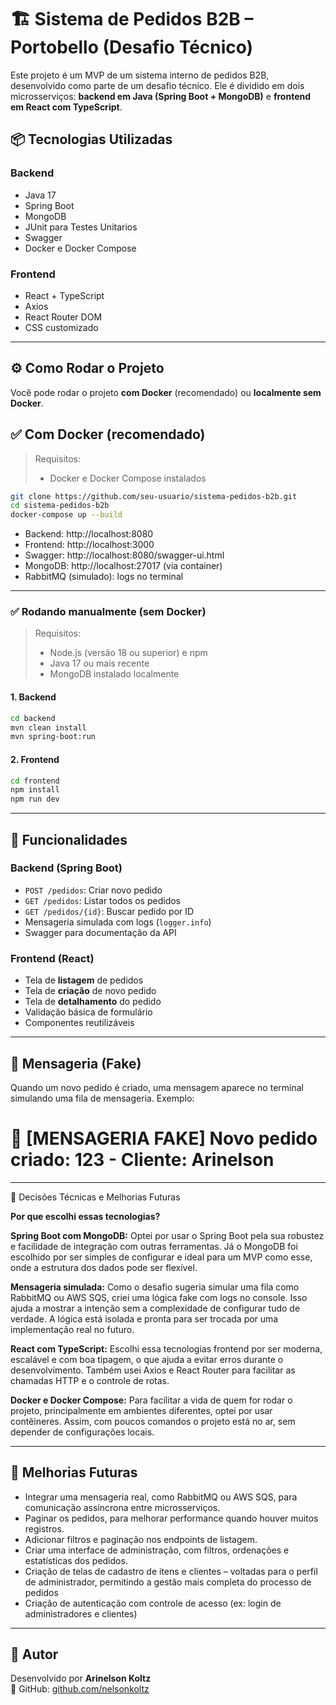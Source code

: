 # 🏗️ Sistema de Pedidos B2B – Portobello (Desafio Técnico)

Este projeto é um MVP de um sistema interno de pedidos B2B, desenvolvido como parte de um desafio técnico. Ele é dividido em dois microsserviços: 
**backend em Java (Spring Boot + MongoDB)** e **frontend em React com TypeScript**.

## 📦 Tecnologias Utilizadas

### Backend
- Java 17
- Spring Boot
- MongoDB
- JUnit para Testes Unitarios
- Swagger
- Docker e Docker Compose

### Frontend
- React + TypeScript
- Axios
- React Router DOM
- CSS customizado

---

## ⚙️ Como Rodar o Projeto

Você pode rodar o projeto **com Docker** (recomendado) ou **localmente sem Docker**.

## ✅ Com Docker (recomendado)

> Requisitos:
> - Docker e Docker Compose instalados

```bash
git clone https://github.com/seu-usuario/sistema-pedidos-b2b.git
cd sistema-pedidos-b2b
docker-compose up --build
```

- Backend: http://localhost:8080
- Frontend: http://localhost:3000
- Swagger: http://localhost:8080/swagger-ui.html
- MongoDB: http://localhost:27017 (via container)
- RabbitMQ (simulado): logs no terminal

---

### ✅ Rodando manualmente (sem Docker)

> Requisitos:
> - Node.js (versão 18 ou superior) e npm
> - Java 17 ou mais recente
> - MongoDB instalado localmente

#### 1. Backend

```bash
cd backend
mvn clean install
mvn spring-boot:run
```

#### 2. Frontend

```bash
cd frontend
npm install
npm run dev
```
---

## 🚀 Funcionalidades

### Backend (Spring Boot)
- `POST /pedidos`: Criar novo pedido
- `GET /pedidos`: Listar todos os pedidos
- `GET /pedidos/{id}`: Buscar pedido por ID
- Mensageria simulada com logs (`logger.info`)
- Swagger para documentação da API

### Frontend (React)
- Tela de **listagem** de pedidos
- Tela de **criação** de novo pedido
- Tela de **detalhamento** do pedido
- Validação básica de formulário
- Componentes reutilizáveis

---

## 📨 Mensageria (Fake)

Quando um novo pedido é criado, uma mensagem aparece no terminal simulando uma fila de mensageria. Exemplo:

# 📩 [MENSAGERIA FAKE] Novo pedido criado: 123 - Cliente: Arinelson

---

📘 Decisões Técnicas e Melhorias Futuras

**Por que escolhi essas tecnologias?**

**Spring Boot com MongoDB:** Optei por usar o Spring Boot pela sua robustez e facilidade de integração com outras ferramentas. Já o MongoDB foi escolhido por ser simples de configurar e ideal para um MVP como esse, onde a estrutura dos dados pode ser flexível.

**Mensageria simulada:** Como o desafio sugeria simular uma fila como RabbitMQ ou AWS SQS, criei uma lógica fake com logs no console. Isso ajuda a mostrar a intenção sem a complexidade de configurar tudo de verdade. A lógica está isolada e pronta para ser trocada por uma implementação real no futuro.

**React com TypeScript:** Escolhi essa tecnologias frontend por ser moderna, escalável e com boa tipagem, o que ajuda a evitar erros durante o desenvolvimento. Também usei Axios e React Router para facilitar as chamadas HTTP e o controle de rotas.

**Docker e Docker Compose:** Para facilitar a vida de quem for rodar o projeto, principalmente em ambientes diferentes, optei por usar contêineres. Assim, com poucos comandos o projeto está no ar, sem depender de configurações locais.

---

## 🚀 Melhorias Futuras

- Integrar uma mensageria real, como RabbitMQ ou AWS SQS, para comunicação assíncrona entre microsserviços.
- Paginar os pedidos, para melhorar performance quando houver muitos registros.
- Adicionar filtros e paginação nos endpoints de listagem.
- Criar uma interface de administração, com filtros, ordenações e estatísticas dos pedidos.
- Criação de telas de cadastro de itens e clientes – voltadas para o perfil de administrador, permitindo a gestão mais completa do processo de pedidos
- Criação de autenticação com controle de acesso (ex: login de administradores e clientes)

---

## 📌 Autor

Desenvolvido por **Arinelson Koltz**  
🔗 GitHub: [github.com/nelsonkoltz](https://github.com/nelsonkoltz/teste_portobello)